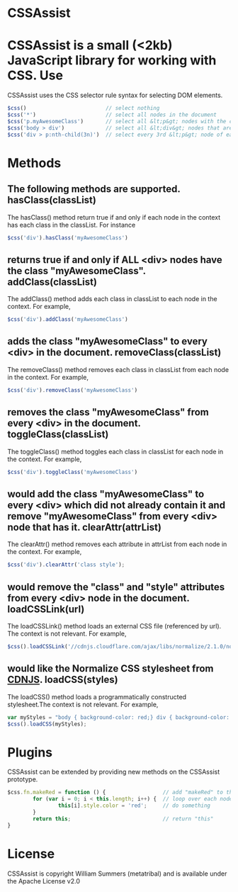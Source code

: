 CSSAssist
=========

CSSAssist is a small (<2kb) JavaScript library for working with CSS.
Use
===
CSSAssist uses the CSS selector rule syntax for selecting DOM elements.

```javascript
$css()                         // select nothing
$css('*')                      // select all nodes in the document
$css('p.myAwesomeClass')       // select all &lt;p&gt; nodes with the class .myAwesomeClass
$css('body > div')             // select all &lt;div&gt; nodes that are a child of <body>
$css('div > p:nth-child(3n)')  // select every 3rd &lt;p&gt; node of each &lt;div&gt; node
```
Methods
=========
The following methods are supported.
hasClass(classList)
-------------------
The hasClass() method return true if and only if each node in the context has each class in the classList.  For instance
```javascript
$css('div').hasClass('myAwesomeClass')
```
returns true if and only if ALL &lt;div&gt; nodes have the class "myAwesomeClass".
addClass(classList)
--------------------
The addClass() method adds each class in classList to each node in the context. For example,
```javascript
$css('div').addClass('myAwesomeClass')
```
adds the class "myAwesomeClass" to every &lt;div&gt; in the document.
removeClass(classList)
-----------------------
The removeClass() method removes each class in classList from each node in the context. For example,
```javascript
$css('div').removeClass('myAwesomeClass')
```
removes the class "myAwesomeClass" from every &lt;div&gt; in the document.
toggleClass(classList)
----------------------
The toggleClass() method toggles each class in classList for each node in the context. For example,
```javascript
$css('div').toggleClass('myAwesomeClass')
```
would add the class "myAwesomeClass" to every &lt;div&gt; which did not already contain it and remove "myAwesomeClass" from every &lt;div&gt; node that has it.
clearAttr(attrList)
---------------------
The clearAttr() method removes each attribute in attrList from each node in the context.  For example,
```javascript
$css('div').clearAttr('class style');
```
would remove the "class" and "style" attributes from every &lt;div&gt; node in the document.
loadCSSLink(url)
-----------------
The loadCSSLink() method loads an external CSS file (referenced by url).  The context is not relevant.  For example,
```javascript
$css().loadCSSLink('//cdnjs.cloudflare.com/ajax/libs/normalize/2.1.0/normalize.css);
```
would like the Normalize CSS stylesheet from [CDNJS](http://cdnjs.com/).
loadCSS(styles)
----------------
The loadCSS() method loads a programmatically constructed stylesheet.The context is not relevant. For example,
```javascript
var myStyles = "body { background-color: red;} div { background-color: yellow;}";
$css().loadCSS(myStyles);
```
Plugins
=======
CSSAssist can be extended by providing new methods on the CSSAssist prototype.
```javascript
$css.fn.makeRed = function () {                  // add "makeRed" to the CSSAssist prototype
        for (var i = 0; i < this.length; i++) {  // loop over each node in the context
                this[i].style.color = 'red';     // do something
        }
        return this;                             // return "this"
}
```
License
=======
CSSAssist is copyright William Summers (metatribal) and is available under the Apache License v2.0
